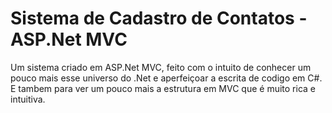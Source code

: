 # Sistema de Cadastro de Contatos - ASP.Net MVC

Um sistema criado em ASP.Net MVC, feito com o intuito de conhecer um pouco mais esse universo do .Net
e aperfeiçoar a escrita de codigo em C#.
E tambem para ver um pouco mais a estrutura em MVC que é muito rica e intuitiva.

